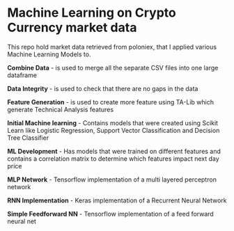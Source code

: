 # Machine Learning on Crypto Currency market data

This repo hold market data retrieved from poloniex, that I applied various Machine Learning Models to.

**Combine Data** - is used to merge all the separate CSV files into one large dataframe

**Data Integrity** - is used to check that there are no gaps in the data

**Feature Generation** - is used to create more feature using TA-Lib which generate Technical Analysis features

**Initial Machine learning** - Contains models that were created using Scikit Learn like Logistic Regression, Support Vector Classification and Decision Tree Classifier

**ML Development** - Has models that were trained on different features and contains a correlation matrix to determine which features impact next day price

**MLP Network** - Tensorflow implementation of a multi layered perceptron network

**RNN Implementation** - Keras implementation of a Recurrent Neural Network

**Simple Feedforward NN** - Tensorflow implementation of a feed forward neural net



